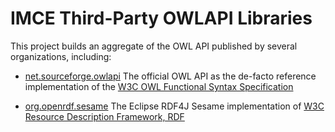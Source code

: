 # IMCE Third-Party OWLAPI Libraries

This project builds an aggregate of the OWL API published by several organizations, including:

- [net.sourceforge.owlapi](https://github.com/owlcs/owlapi) The official OWL API as the de-facto reference implementation of the [W3C OWL Functional Syntax Specification](https://www.w3.org/TR/owl2-syntax/)

- [org.openrdf.sesame](http://rdf4j.org) The Eclipse RDF4J Sesame implementation of [W3C Resource Description Framework, RDF](https://www.w3.org/RDF/)
